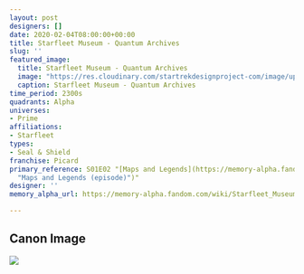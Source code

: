 ```yaml
---
layout: post
designers: []
date: 2020-02-04T08:00:00+00:00
title: Starfleet Museum - Quantum Archives
slug: ''
featured_image:
  title: Starfleet Museum - Quantum Archives
  image: "https://res.cloudinary.com/startrekdesignproject-com/image/upload/v1580843882/StarfleetMuseum-QuantumArchives.png"
  caption: Starfleet Museum - Quantum Archives
time_period: 2300s
quadrants: Alpha
universes:
- Prime
affiliations:
- Starfleet
types:
- Seal & Shield
franchise: Picard
primary_reference: S01E02 "[Maps and Legends](https://memory-alpha.fandom.com/wiki/Maps_and_Legends_(episode)
  "Maps and Legends (episode)")"
designer: ''
memory_alpha_url: https://memory-alpha.fandom.com/wiki/Starfleet_Museum_Quantum_Archive

---
```

## Canon Image

![](https://res.cloudinary.com/startrekdesignproject-com/image/upload/v1580843882/StarfleetMuseum-QuantumArchives_PCD1x1.jpg)